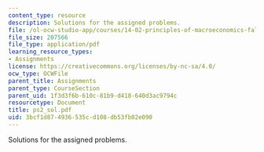 ```yaml
---
content_type: resource
description: Solutions for the assigned problems.
file: /ol-ocw-studio-app/courses/14-02-principles-of-macroeconomics-fall-2004/3bcf1d874936535cd108db53fb02e090_ps2_sol.pdf
file_size: 207566
file_type: application/pdf
learning_resource_types:
- Assignments
license: https://creativecommons.org/licenses/by-nc-sa/4.0/
ocw_type: OCWFile
parent_title: Assignments
parent_type: CourseSection
parent_uid: 1f3d3f6b-610c-81b9-d418-640d3ac9794c
resourcetype: Document
title: ps2_sol.pdf
uid: 3bcf1d87-4936-535c-d108-db53fb02e090
---
```

Solutions for the assigned problems.